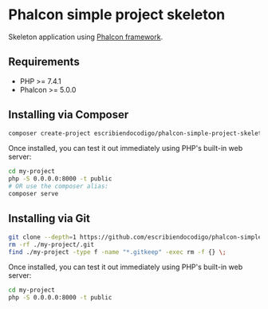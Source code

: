 # Phalcon simple project skeleton

Skeleton application using  [Phalcon framework](https://phalcon.io).

## Requirements

- PHP >= 7.4.1
- Phalcon >= 5.0.0

## Installing via Composer

```bash
composer create-project escribiendocodigo/phalcon-simple-project-skeleton my-project
```
Once installed, you can test it out immediately using PHP's built-in web server:

```bash
cd my-project
php -S 0.0.0.0:8000 -t public
# OR use the composer alias:
composer serve
```

## Installing via Git

```bash
git clone --depth=1 https://github.com/escribiendocodigo/phalcon-simple-project-skeleton my-project
rm -rf ./my-project/.git
find ./my-project -type f -name "*.gitkeep" -exec rm -f {} \;
```

Once installed, you can test it out immediately using PHP's built-in web server:

```bash
cd my-project
php -S 0.0.0.0:8000 -t public
```

